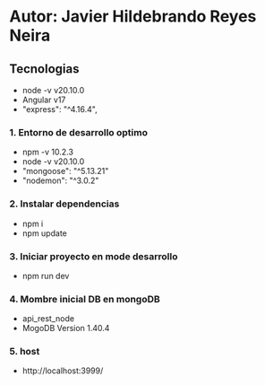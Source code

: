  # Autor: Javier Hildebrando Reyes Neira
 
 ## Tecnologias
 - node -v v20.10.0
 - Angular v17
- "express": "^4.16.4",


### 1. Entorno de desarrollo optimo
- npm -v 10.2.3
- node -v v20.10.0
- "mongoose": "^5.13.21"
- "nodemon": "^3.0.2"



### 2. Instalar dependencias
- npm i
- npm update

### 3. Iniciar proyecto en mode desarrollo
- npm run dev

### 4. Mombre inicial DB en mongoDB
- api_rest_node
- MogoDB Version 1.40.4

### 5. host
- http://localhost:3999/
